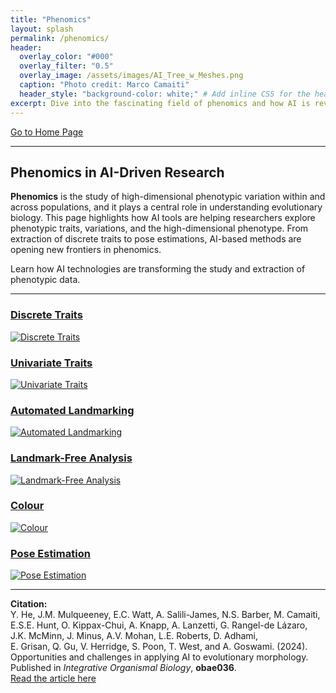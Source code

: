 ```yaml
---
title: "Phenomics"
layout: splash
permalink: /phenomics/
header:
  overlay_color: "#000"
  overlay_filter: "0.5"
  overlay_image: /assets/images/AI_Tree_w_Meshes.png
  caption: "Photo credit: Marco Camaiti"
  header_style: "background-color: white;" # Add inline CSS for the header background
excerpt: Dive into the fascinating field of phenomics and how AI is revolutionizing phenotypic research.
---
```

[Go to Home Page](/home/)

---

## Phenomics in AI-Driven Research

**Phenomics** is the study of high-dimensional phenotypic variation within and across populations, and it plays a central role in understanding evolutionary biology. This page highlights how AI tools are helping researchers explore phenotypic traits, variations, and the high-dimensional phenotype. From extraction of discrete traits to pose estimations, AI-based methods are opening new frontiers in phenomics.

Learn how AI technologies are transforming the study and extraction of phenotypic data. 

---

<div class="grid">
  <div class="grid-item">
    <a href="/Discrete Traits">
      <h3>Discrete Traits</h3>
      <img src="/assets/images/Discrete Traits" alt="Discrete Traits" />
    </a>
  </div>
  <div class="grid-item">
    <a href="/Univariate Traits">
      <h3>Univariate Traits</h3>
      <img src="/assets/images/Univariate Traits" alt="Univariate Traits" />
    </a>
  </div>
  <div class="grid-item">
    <a href="/Automated Landmarking">
      <h3>Automated Landmarking</h3>
      <img src="/assets/images/Automated Landmarking" alt="Automated Landmarking" />
    </a>
  </div>
  <div class="grid-item">
    <a href="/Landmark-Free Analysis">
      <h3>Landmark-Free Analysis</h3>
      <img src="/assets/images/Landmark-Free Analysis" alt="Landmark-Free Analysis" />
    </a>
  </div>
  <div class="grid-item">
    <a href="/Colour">
      <h3>Colour</h3>
      <img src="/assets/images/Colour" alt="Colour" />
    </a>
  </div>
  <div class="grid-item">
    <a href="/Pose Estimation">
      <h3>Pose Estimation</h3>
      <img src="/assets/images/Pose Estimation" alt="Pose Estimation" />
    </a>
  </div>
</div>

---

**Citation:**  
Y. He, J.M. Mulqueeney, E.C. Watt, A. Salili-James, N.S. Barber, M. Camaiti,  
E.S.E. Hunt, O. Kippax-Chui, A. Knapp, A. Lanzetti, G. Rangel-de Lázaro,  
J.K. McMinn, J. Minus, A.V. Mohan, L.E. Roberts, D. Adhami,  
E. Grisan, Q. Gu, V. Herridge, S. Poon, T. West, and A. Goswami. (2024).  
Opportunities and challenges in applying AI to evolutionary morphology.  
Published in _Integrative Organismal Biology_, **obae036**.  
[Read the article here](https://academic.oup.com/iob/article/6/1/obae036/7769702)
